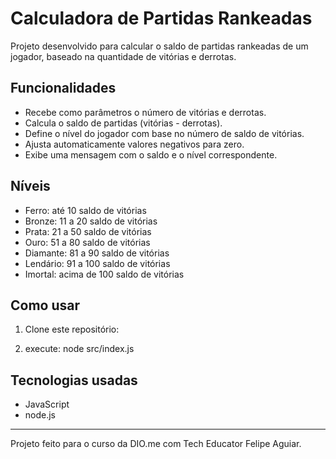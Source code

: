 # Calculadora de Partidas Rankeadas

Projeto desenvolvido para calcular o saldo de partidas rankeadas de um jogador, baseado na quantidade de vitórias e derrotas. 

## Funcionalidades

- Recebe como parâmetros o número de vitórias e derrotas.
- Calcula o saldo de partidas (vitórias - derrotas).
- Define o nível do jogador com base no número de saldo de vitórias.
- Ajusta automaticamente valores negativos para zero.
- Exibe uma mensagem com o saldo e o nível correspondente.

## Níveis

- Ferro: até 10 saldo de vitórias
- Bronze: 11 a 20 saldo de vitórias
- Prata: 21 a 50 saldo de vitórias
- Ouro: 51 a 80 saldo de vitórias
- Diamante: 81 a 90 saldo de vitórias
- Lendário: 91 a 100 saldo de vitórias
- Imortal: acima de 100 saldo de vitórias

## Como usar

1. Clone este repositório:

2. execute: 
node src/index.js

## Tecnologias usadas

- JavaScript
- node.js

---

Projeto feito para o curso da DIO.me com Tech Educator Felipe Aguiar.
